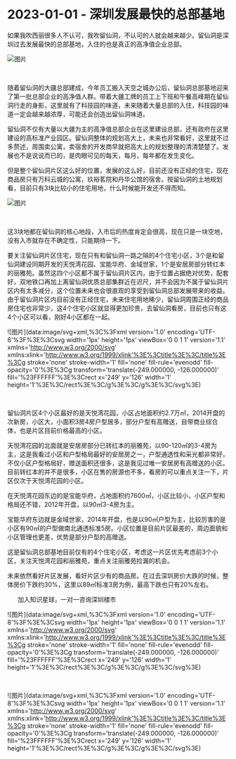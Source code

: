 # 2023-01-01 - 深圳发展最快的总部基地

如果我吹西丽很多人不认可，我吹留仙洞，不认可的人就会越来越少。留仙洞是深圳过去发展最快的总部基地，入住的也是真正的高净值企业总部。

![图片](https://mmbiz.qpic.cn/mmbiz_png/ooPmibbMdwK1niaU6XwEibqLADINqvfbiaia9iaQw36icyRkE5rjNaM3UWw4MMe5p3Ovuvq1MZxe2ibcoOyKNosiby0FiatQ/640?wx_fmt=png&tp=webp&wxfrom=5&wx_lazy=1)

​

随着留仙洞的大疆总部建成，今年员工搬入天空之城办公后，留仙洞总部基地迎来了第一批总部企业的高净值人群。带着大疆工牌的员工上下班和午餐高峰期在留仙洞行走的身影，这里就有了科技园的味道，未来随着大量总部的入住，科技园的味道一定会越来越浓厚，可能还会创造出留仙洞味道。

留仙洞不仅有大量以大疆为主的高净值总部企业在这里建设总部，还有政府在这里建设的高标准产业园区。留仙洞整体的规划高大上，未来也非常看好，这里就不过多赘述，周围卖公寓，卖宿舍的开发商早就把高大上的规划整理的清清楚楚了。发展也不是说说而已的，是肉眼可见的每天，每月，每年都在发生变化。

但是整个留仙洞片区这么好的位置，发展的这么好，目前还没有正经的住宅，现在商品房只有万科云城的公寓，玖裕茗院和丹华公馆的宿舍。按留仙洞的土地规划看，目前只有3块比较小的住宅用地，什么时候能开发还不得而知。

![图片](https://mmbiz.qpic.cn/mmbiz_png/ooPmibbMdwK1niaU6XwEibqLADINqvfbiaia9gnh8t4wOdFwVZVzg3GqgdjC1SCtiawNVV1iaEl8eLfZGXkic2ZFsUKy0Q/640?wx_fmt=png&tp=webp&wxfrom=5&wx_lazy=1)

​

这3块地都在留仙洞的核心地段，入市后的热度肯定会很高，现在只是一块空地，没有入市就存在不确定性，只能期待一下。

要关注留仙洞片区住宅，现在只有和留仙洞一路之隔的4个住宅小区，3个是和留仙洞建设同期开发的天悦湾花园、宝能华府、金域世家，1个是安居房部分转红本的丽雅苑。虽然这四个小区都不属于留仙洞片区内，由于位置占据绝对优势，配套好，双地铁口再加上离留仙洞优质总部集群近在迟尺，并不会因为不属于留仙洞片区内有太多减分，这个位置未来也会很直观的享受到留仙洞总部发展带来的收益。由于留仙洞片区内目前没有正经住宅，未来住宅用地稀少，留仙洞周围正经的商品房住宅也非常少，这4个住宅小区就显得更加珍贵，去留仙洞看房，目前也只有这4个小区可以看，刚好4小区都在一起。

![图片](data:image/svg+xml,%3C%3Fxml version='1.0' encoding='UTF-8'%3F%3E%3Csvg width='1px' height='1px' viewBox='0 0 1 1' version='1.1' xmlns='http://www.w3.org/2000/svg' xmlns:xlink='http://www.w3.org/1999/xlink'%3E%3Ctitle%3E%3C/title%3E%3Cg stroke='none' stroke-width='1' fill='none' fill-rule='evenodd' fill-opacity='0'%3E%3Cg transform='translate(-249.000000, -126.000000)' fill='%23FFFFFF'%3E%3Crect x='249' y='126' width='1' height='1'%3E%3C/rect%3E%3C/g%3E%3C/g%3E%3C/svg%3E)

​

留仙洞片区4个小区最好的是天悦湾花园，小区占地面积约2.7万㎡，2014开盘的次新房，小区大，小面积3房4房户型居多，部分户型有高赠送，自带商业综合体，也是片区目前价格最高的小区。

天悦湾花园的北面就是安居房部分已转红本的丽雅苑，以90-120㎡的3-4房为主，这是我看过小区和户型格局最好的安居房之一，户型通透性和采光都非常好，不仅小区户型格局好，赠送面积还很多，这是我见过唯一安居房有高赠送的小区。目前转红本的并不是很多，小区在售的房源也不多，看房的可以重点关注一下，片区仅次于天悦湾花园的小区。

在天悦湾花园东边的是宝能华府，占地面积约7600㎡，小区比较小，小区户型和格局还不错，2012年开盘，以90㎡3-4房为主。

宝能华府东边就是金域世家，2014年开盘，也是以90㎡户型为主，比较厉害的是小区有90㎡的户型做南北通透标准5房。小区位置是目前片区最差的，周边面貌和小区管理也更差，优势是部分户型的高赠送。

这是留仙洞总部基地目前仅有的4个住宅小区，考虑这一片区优先考虑前3个小区，关注天悦湾花园和丽雅苑，重点关注丽雅苑捡漏的机会。

未来依然看好片区发展，看好片区少有的商品房。在过去深圳房价大跌的时候，整体房价下跌约30%，这里以89㎡标准3房为例，最高下跌也只有20%左右。

      加入知识星球，一对一咨询深圳楼市

![图片](data:image/svg+xml,%3C%3Fxml version='1.0' encoding='UTF-8'%3F%3E%3Csvg width='1px' height='1px' viewBox='0 0 1 1' version='1.1' xmlns='http://www.w3.org/2000/svg' xmlns:xlink='http://www.w3.org/1999/xlink'%3E%3Ctitle%3E%3C/title%3E%3Cg stroke='none' stroke-width='1' fill='none' fill-rule='evenodd' fill-opacity='0'%3E%3Cg transform='translate(-249.000000, -126.000000)' fill='%23FFFFFF'%3E%3Crect x='249' y='126' width='1' height='1'%3E%3C/rect%3E%3C/g%3E%3C/g%3E%3C/svg%3E)

​

![图片](data:image/svg+xml,%3C%3Fxml version='1.0' encoding='UTF-8'%3F%3E%3Csvg width='1px' height='1px' viewBox='0 0 1 1' version='1.1' xmlns='http://www.w3.org/2000/svg' xmlns:xlink='http://www.w3.org/1999/xlink'%3E%3Ctitle%3E%3C/title%3E%3Cg stroke='none' stroke-width='1' fill='none' fill-rule='evenodd' fill-opacity='0'%3E%3Cg transform='translate(-249.000000, -126.000000)' fill='%23FFFFFF'%3E%3Crect x='249' y='126' width='1' height='1'%3E%3C/rect%3E%3C/g%3E%3C/g%3E%3C/svg%3E)

​